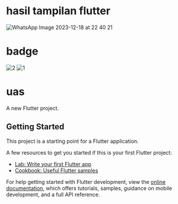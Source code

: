 # hasil tampilan flutter
![WhatsApp Image 2023-12-18 at 22 40 21](https://github.com/nadiasofia010/uas1/assets/127915316/cfb5b21a-5fa3-4dd8-a1ab-127cfee95fb4)
# badge
![2](https://github.com/nadiasofia010/uas1/assets/127915316/edfd6c95-fb73-4a09-a005-6b217b549e01)
![1](https://github.com/nadiasofia010/uas1/assets/127915316/3840e0e0-7140-4ef4-9714-ae0f219595b4)
# uas


A new Flutter project.

## Getting Started

This project is a starting point for a Flutter application.

A few resources to get you started if this is your first Flutter project:

- [Lab: Write your first Flutter app](https://docs.flutter.dev/get-started/codelab)
- [Cookbook: Useful Flutter samples](https://docs.flutter.dev/cookbook)

For help getting started with Flutter development, view the
[online documentation](https://docs.flutter.dev/), which offers tutorials,
samples, guidance on mobile development, and a full API reference.
